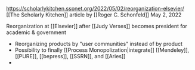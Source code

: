 https://scholarlykitchen.sspnet.org/2022/05/02/reorganization-elsevier/
[[The Scholarly Kitchen]] article by [[Roger C. Schonfeld]]
May 2, 2022

Reorganization at [[Elsevier]] after [[Judy Verses]] becomes president for academic & government

- Reorganizing products by "user communities" instead of by product
- Possibility to finally [[Process Monopolization|integrate]] [[Mendeley]], [[PURE]], [[bepress]], [[SSRN]], and [[Aries]]
- 